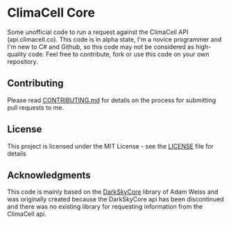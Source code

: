 ﻿# ClimaCell Core

Some unofficial code to run a request against the ClimaCell API (api.climacell.co). This code is in alpha state, I'm a novice programmer and I'm new to C# and Github, so this code may not be considered as high-quality code. Feel free to contribute, fork or use this code on your own repository.

## Contributing

Please read [CONTRIBUTING.md](CONTRIBUTING.md) for details on the process for submitting pull requests to me.

## License

This project is licensed under the MIT License - see the [LICENSE](LICENSE) file for details

## Acknowledgments

This code is mainly based on the [DarkSkyCore](https://github.com/amweiss/dark-sky-core/) library of Adam Weiss and was originally created because the DarkSkyCore api has been discontinued and there was no existing library for requesting information from the ClimaCell api.

